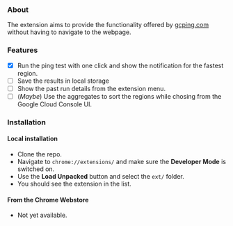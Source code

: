 ### About
The extension aims to provide the functionality offered by [gcping.com](https://gcping.com) without having to navigate to the webpage.

### Features
- [x] Run the ping test with one click and show the notification for the fastest region.
- [ ] Save the results in local storage
- [ ] Show the past run details from the extension menu.
- [ ] (_Maybe_) Use the aggregates to sort the regions while chosing from the Google Cloud Console UI.

### Installation
#### Local installation
- Clone the repo.
- Navigate to `chrome://extensions/` and make sure the **Developer Mode** is switched on.
- Use the **Load Unpacked** button and select the `ext/` folder.
- You should see the extension in the list.

#### From the Chrome Webstore
- Not yet available.